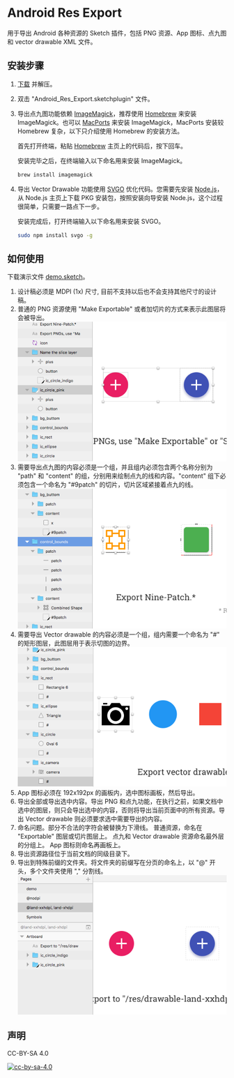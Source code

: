 # Android Res Export

用于导出 Android 各种资源的 Sketch 插件，包括 PNG 资源、App 图标、点九图和 vector drawable XML 文件。

## 安装步骤

1. [下载](https://github.com/Ashung/Android_Res_Export/releases) 并解压。

2. 双击 "Android_Res_Export.sketchplugin" 文件。

3. 导出点九图功能依赖 [ImageMagick](http://www.imagemagick.org/script/index.php)，推荐使用 [Homebrew](http://brew.sh/index_zh-cn.html) 来安装 ImageMagick。也可以 [MacPorts](https://www.macports.org/) 来安装 ImageMagick，MacPorts 安装较 Homebrew 复杂，以下只介绍使用 Homebrew 的安装方法。

   首先打开终端，粘贴 [Homebrew](http://brew.sh/index_zh-cn.html) 主页上的代码后，按下回车。

   安装完毕之后，在终端输入以下命名用来安装 ImageMagick。

   ```bash
   brew install imagemagick
   ```

4. 导出 Vector Drawable 功能使用 [SVGO](https://github.com/svg/svgo) 优化代码。您需要先安装 [Node.js](https://nodejs.org/en/)，从 Node.js 主页上下载 PKG 安装包，按照安装向导安装 Node.js，这个过程很简单，只需要一路点下一步。

   安装完成后，打开终端输入以下命名用来安装 SVGO。

   ```bash
   sudo npm install svgo -g
   ```

## 如何使用

下载演示文件 [demo.sketch](https://raw.githubusercontent.com/Ashung/Android_Res_Export/master/demo.sketch)。

1. 设计稿必须是 MDPI (1x) 尺寸, 目前不支持以后也不会支持其他尺寸的设计稿。
2. 普通的 PNG 资源使用 "Make Exportable" 或者加切片的方式来表示此图层将会被导出。
   ![](img/export_png_assets.png)
3. 需要导出点九图的内容必须是一个组，并且组内必须包含两个名称分别为 "path" 和 "content" 的组，分别用来绘制点九的线和内容。"content" 组下必须包含一个命名为 "#9patch" 的切片，切片区域紧接着点九的线。
   ![](img/export_nine_patch.png)
4. 需要导出 Vector drawable 的内容必须是一个组，组内需要一个命名为 "#" 的矩形图层，此图层用于表示切图的边界。
   ![](img/export_vector_drawable.png)
5. App 图标必须在 192x192px 的画板内，选中图标画板，然后导出。
6. 导出全部或导出选中内容。导出 PNG 和点九功能，在执行之前，如果文档中选中的图层，则只会导出选中的内容，否则将导出当前页面中的所有资源。导出 Vector drawable 则必须要求选中需要导出的内容。
7. 命名问题。部分不合法的字符会被替换为下滑线。
   普通资源，命名在 "Exportable" 图层或切片图层上。
   点九和 Vector drawable 资源命名最外层的分组上。
   App 图标则命名再画板上。
8. 导出资源路径位于当前文档的同级目录下。
9. 导出到特殊前缀的文件夹。将文件夹的前缀写在分页的命名上，以 "@" 开头，多个文件夹使用 "," 分割线。
   ![](img/export_to_qualifier_folder.png)

## 声明

CC-BY-SA 4.0

[![cc-by-sa-4.0](https://i.creativecommons.org/l/by-sa/4.0/80x15.png)](http://creativecommons.org/licenses/by-sa/4.0/)